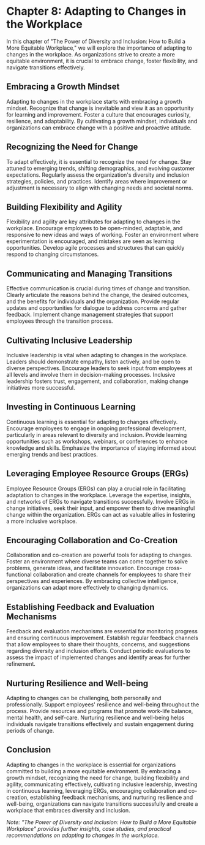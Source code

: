 Chapter 8: Adapting to Changes in the Workplace
===============================================

In this chapter of "The Power of Diversity and Inclusion: How to Build a More Equitable Workplace," we will explore the importance of adapting to changes in the workplace. As organizations strive to create a more equitable environment, it is crucial to embrace change, foster flexibility, and navigate transitions effectively.

Embracing a Growth Mindset
--------------------------

Adapting to changes in the workplace starts with embracing a growth mindset. Recognize that change is inevitable and view it as an opportunity for learning and improvement. Foster a culture that encourages curiosity, resilience, and adaptability. By cultivating a growth mindset, individuals and organizations can embrace change with a positive and proactive attitude.

Recognizing the Need for Change
-------------------------------

To adapt effectively, it is essential to recognize the need for change. Stay attuned to emerging trends, shifting demographics, and evolving customer expectations. Regularly assess the organization's diversity and inclusion strategies, policies, and practices. Identify areas where improvement or adjustment is necessary to align with changing needs and societal norms.

Building Flexibility and Agility
--------------------------------

Flexibility and agility are key attributes for adapting to changes in the workplace. Encourage employees to be open-minded, adaptable, and responsive to new ideas and ways of working. Foster an environment where experimentation is encouraged, and mistakes are seen as learning opportunities. Develop agile processes and structures that can quickly respond to changing circumstances.

Communicating and Managing Transitions
--------------------------------------

Effective communication is crucial during times of change and transition. Clearly articulate the reasons behind the change, the desired outcomes, and the benefits for individuals and the organization. Provide regular updates and opportunities for dialogue to address concerns and gather feedback. Implement change management strategies that support employees through the transition process.

Cultivating Inclusive Leadership
--------------------------------

Inclusive leadership is vital when adapting to changes in the workplace. Leaders should demonstrate empathy, listen actively, and be open to diverse perspectives. Encourage leaders to seek input from employees at all levels and involve them in decision-making processes. Inclusive leadership fosters trust, engagement, and collaboration, making change initiatives more successful.

Investing in Continuous Learning
--------------------------------

Continuous learning is essential for adapting to changes effectively. Encourage employees to engage in ongoing professional development, particularly in areas relevant to diversity and inclusion. Provide learning opportunities such as workshops, webinars, or conferences to enhance knowledge and skills. Emphasize the importance of staying informed about emerging trends and best practices.

Leveraging Employee Resource Groups (ERGs)
------------------------------------------

Employee Resource Groups (ERGs) can play a crucial role in facilitating adaptation to changes in the workplace. Leverage the expertise, insights, and networks of ERGs to navigate transitions successfully. Involve ERGs in change initiatives, seek their input, and empower them to drive meaningful change within the organization. ERGs can act as valuable allies in fostering a more inclusive workplace.

Encouraging Collaboration and Co-Creation
-----------------------------------------

Collaboration and co-creation are powerful tools for adapting to changes. Foster an environment where diverse teams can come together to solve problems, generate ideas, and facilitate innovation. Encourage cross-functional collaboration and create channels for employees to share their perspectives and experiences. By embracing collective intelligence, organizations can adapt more effectively to changing dynamics.

Establishing Feedback and Evaluation Mechanisms
-----------------------------------------------

Feedback and evaluation mechanisms are essential for monitoring progress and ensuring continuous improvement. Establish regular feedback channels that allow employees to share their thoughts, concerns, and suggestions regarding diversity and inclusion efforts. Conduct periodic evaluations to assess the impact of implemented changes and identify areas for further refinement.

Nurturing Resilience and Well-being
-----------------------------------

Adapting to changes can be challenging, both personally and professionally. Support employees' resilience and well-being throughout the process. Provide resources and programs that promote work-life balance, mental health, and self-care. Nurturing resilience and well-being helps individuals navigate transitions effectively and sustain engagement during periods of change.

Conclusion
----------

Adapting to changes in the workplace is essential for organizations committed to building a more equitable environment. By embracing a growth mindset, recognizing the need for change, building flexibility and agility, communicating effectively, cultivating inclusive leadership, investing in continuous learning, leveraging ERGs, encouraging collaboration and co-creation, establishing feedback mechanisms, and nurturing resilience and well-being, organizations can navigate transitions successfully and create a workplace that embraces diversity and inclusion.

*Note: "The Power of Diversity and Inclusion: How to Build a More Equitable Workplace" provides further insights, case studies, and practical recommendations on adapting to changes in the workplace.*
